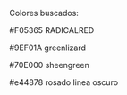 Colores buscados:


#F05365 RADICALRED

#9EF01A greenlizard

#70E000 sheengreen

#e44878 rosado linea oscuro
